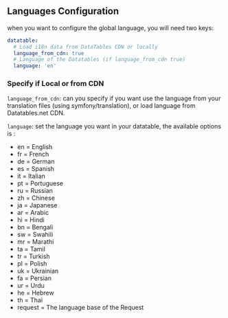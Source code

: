 ## Languages Configuration

when you want to configure the global language, you will need two keys: 

```yaml
datatable:
  # Load i18n data from DataTables CDN or locally
  language_from_cdn: true
  # Language of the Datatables (if language_from_cdn true)
  language: 'en'
```

### Specify if Local or from CDN
``language_from_cdn``: can you specify if you want use the language from your translation files (using symfony/translation), or load language from Datatables.net CDN.

``language``: set the language you want in your datatable, the available options is :
  * en = English
  * fr = French
  * de = German
  * es = Spanish
  * it = Italian
  * pt = Portuguese
  * ru = Russian
  * zh = Chinese
  * ja = Japanese
  * ar = Arabic
  * hi = Hindi
  * bn = Bengali
  * sw = Swahili
  * mr = Marathi
  * ta = Tamil
  * tr = Turkish
  * pl = Polish
  * uk = Ukrainian
  * fa = Persian
  * ur = Urdu
  * he = Hebrew
  * th = Thai
  * request = The language base of the Request